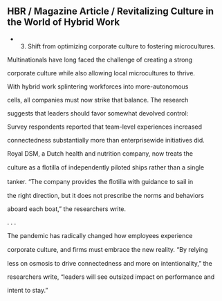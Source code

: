 ## HBR / Magazine Article / Revitalizing Culture in the World of Hybrid Work

- 3. Shift from optimizing corporate culture to fostering microcultures.

Multinationals have long faced the challenge of creating a strong

corporate culture while also allowing local microcultures to thrive.

With hybrid work splintering workforces into more-autonomous

cells, all companies must now strike that balance. The research

suggests that leaders should favor somewhat devolved control:

Survey respondents reported that team-level experiences increased

connectedness substantially more than enterprisewide initiatives did.

Royal DSM, a Dutch health and nutrition company, now treats the

culture as a ﬂotilla of independently piloted ships rather than a single

tanker. “The company provides the ﬂotilla with guidance to sail in

the right direction, but it does not prescribe the norms and behaviors

aboard each boat,” the researchers write.

. . .

The pandemic has radically changed how employees experience

corporate culture, and ﬁrms must embrace the new reality. “By relying

less on osmosis to drive connectedness and more on intentionality,” the

researchers write, “leaders will see outsized impact on performance and

intent to stay.”